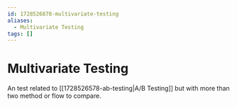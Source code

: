 ```yaml
---
id: 1728526878-multivariate-testing
aliases:
  - Multivariate Testing
tags: []
---
```


# Multivariate Testing

An test related to [[1728526578-ab-testing|A/B Testing]] but with more than two method or flow to compare.
